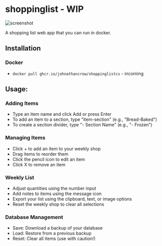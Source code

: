 # shoppinglist - WIP

![screenshot](https://github.com/user-attachments/assets/5ac64a38-e2a5-4e97-b51b-f2e4f325ee19)

A shopping list web app that you can run in docker.

## Installation
### Docker
- ```docker pull ghcr.io/johnathancrow/shoppinglistcs``` - incoming

## Usage:
### Adding Items
- Type an item name and click Add or press Enter
- To add an item to a section, type "item-section" (e.g., "Bread-Baked")
- To create a section divider, type "- Section Name" (e.g., "- Frozen")
### Managing Items
- Click + to add an item to your weekly shop
- Drag items to reorder them
- Click the pencil icon to edit an item
- Click X to remove an item
### Weekly List
- Adjust quantities using the number input
- Add notes to items using the message icon
- Export your list using the clipboard, text, or image options
- Reset the weekly shop to clear all selections
### Database Management
- Save: Download a backup of your database
- Load: Restore from a previous backup
- Reset: Clear all items (use with caution!)
